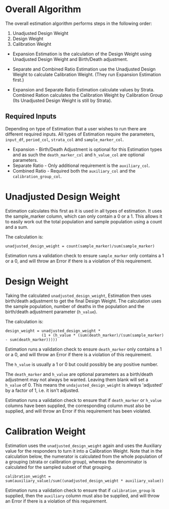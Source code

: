 Overall Algorithm
=================

The overall estimation algorithm performs steps in the following order:
1. Unadjusted Design Weight
2. Design Weight
3. Calibration Weight

* Expansion Estimation is the calculation of the Design Weight using Unadjusted Design Weight and Birth/Death 
adjustment.

* Separate and Combined Ratio Estimation use the Unadjusted Design Weight to calculate Calibration Weight. 
(They run Expansion Estimation first.)

* Expansion and Separate Ratio Estimation calculate values by Strata. Combined Ration calculates the Calibration 
Weight by Calibration Group (Its Unadjusted Design Weight is still by Strata).

Required Inputs
---------------

Depending on type of Estimation that a user wishes to run there are different required inputs.
All types of Estimation require the parameters, `input_df`,  `period_col`, `strata_col` and `sample_marker_col`.

* Expansion - Birth/Death Adjustment is optional for this Estimation types and as such the `death_marker_col` and `h_value_col` are optional parameters.
* Separate Ratio - Only additional requirement is the `auxiliary_col`.
* Combined Ratio - Required both the `auxiliary_col` and the `calibration_group_col`.

Unadjusted Design Weight
========================

Estimation calculates this first as it is used in all types of estimation. It uses the sample_marker column, which 
can only contain a 0 or a 1. This allows it to easily work out the total population and sample population using a count 
and a sum.

The calculation is:
```
unadjusted_design_weight = count(sample_marker)/sum(sample_marker)
```

Estimation runs a validation check to ensure `sample_marker` only contains a 1 or a 0, and will throw an Error if 
there is a violation of this requirement.

Design Weight
=============

Taking the calculated `unadjusted_design_weight`, Estimation then uses birth/death adjustment to get the final 
Design Weight. The calculation uses the sample population, number of deaths in the population and the birth/death 
adjustment parameter (`h_value`).

The calculation is:
```
design_weight = unadjusted_design_weight * 
                (1 + (h_value * (sum(death_marker)/(sum(sample_marker) - sum(death_marker)))))
```

Estimation runs a validation check to ensure `death_marker` only contains a 1 or a 0, and will throw an Error if 
there is a violation of this requirement.

The `h_value` is usually a 1 or 0 but could possibly be any positive number.

The `death_marker` and `h_value` are optional parameters as a birth/death adjustment may not always be wanted. 
Leaving them blank will set a `h_value` of 0. This means the `undajusted_design_weight` is always 'adjusted' by 
a factor of 1, i.e. it isn't adjusted.

Estimation runs a validation check to ensure that if `death_marker` or `h_value` columns have been supplied, the 
corresponding column must also be supplied, and will throw an Error if this requirement has been violated.

Calibration Weight
==================

Estimation uses the `unadjusted_design_weight` again and uses the Auxiliary value for the responders to turn it 
into a Calibration Weight. Note that in the calculation below, the numerator is calculated from the whole population of
a grouping (strata or calibration group), whereas the denominator is calculated for the sampled subset of that grouping.

```
calibration_weight = sum(auxiliary_value)/sum((unadjusted_design_weight * auxiliary_value))
```

Estimation runs a validation check to ensure that if `calibration_group` is supplied, then the `auxiliary` column 
must also be supplied, and will throw an Error if there is a violation of this requirement.